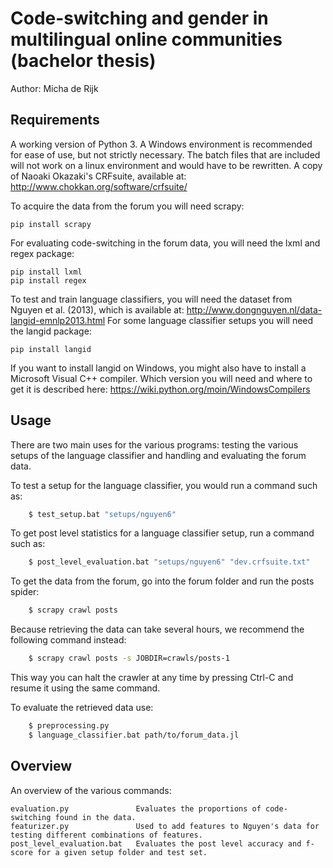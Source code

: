 # Code-switching and gender in multilingual online communities (bachelor thesis)

Author: Micha de Rijk


## Requirements
A working version of Python 3.
A Windows environment is recommended for ease of use, but not strictly necessary. The batch files that are included will not work on a linux environment and would have to be rewritten.
A copy of Naoaki Okazaki's CRFsuite, available at: http://www.chokkan.org/software/crfsuite/

To acquire the data from the forum you will need scrapy:

	pip install scrapy

For evaluating code-switching in the forum data, you will need the lxml and regex package:

	pip install lxml
	pip install regex

To test and train language classifiers, you will need the dataset from Nguyen et al. (2013), which is available at: http://www.dongnguyen.nl/data-langid-emnlp2013.html
For some language classifier setups you will need the langid package:

	pip install langid

If you want to install langid on Windows, you might also have to install a Microsoft Visual C++ compiler. Which version you will need and where to get it is described here: https://wiki.python.org/moin/WindowsCompilers


## Usage
There are two main uses for the various programs: testing the various setups of the language classifier and handling and evaluating the forum data.

To test a setup for the language classifier, you would run a command such as:

```bash
	$ test_setup.bat "setups/nguyen6"
```

To get post level statistics for a language classifier setup, run a command such as:

```bash
	$ post_level_evaluation.bat "setups/nguyen6" "dev.crfsuite.txt"
```


To get the data from the forum, go into the forum folder and run the posts spider:

```bash
	$ scrapy crawl posts
```

Because retrieving the data can take several hours, we recommend the following command instead:

```bash
	$ scrapy crawl posts -s JOBDIR=crawls/posts-1
```

This way you can halt the crawler at any time by pressing Ctrl-C and resume it using the same command.


To evaluate the retrieved data use:
	
```bash
	$ preprocessing.py
	$ language_classifier.bat path/to/forum_data.jl
```


## Overview
An overview of the various commands:

```
evaluation.py				Evaluates the proportions of code-switching found in the data.
featurizer.py				Used to add features to Nguyen's data for testing different combinations of features.
post_level_evaluation.bat	Evaluates the post level accuracy and f-score for a given setup folder and test set.
```

